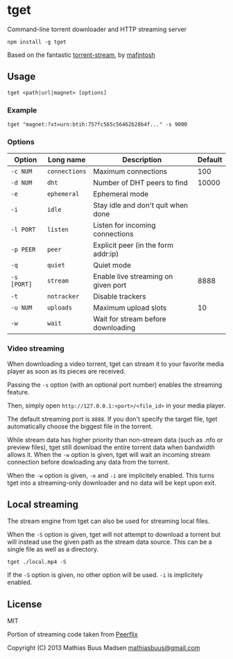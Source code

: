 tget
====

Command-line torrent downloader and HTTP streaming server

`npm install -g tget`

Based on the fantastic [torrent-stream](https://github.com/mafintosh/torrent-stream), by [mafintosh](https://github.com/mafintosh)

## Usage

`tget <path|url|magnet> [options]`

### Example

`tget "magnet:?xt=urn:btih:757fc565c56462b28b4f..." -s 9000`

### Options

|  Option      |  Long name      |  Description                          |  Default      |
|--------------|-----------------|---------------------------------------|---------------|
|  `-c NUM`    |  `connections`  |  Maximum connections                  |  100          |
|  `-d NUM`    |  `dht`          |  Number of DHT peers to find          |  10000        |
|  `-e`        |  `ephemeral`    |  Ephemeral mode                       |               |
|  `-i`        |  `idle`         |  Stay idle and don't quit when done   |               |
|  `-l PORT`   |  `listen`       |  Listen for incoming connections      |               |
|  `-p PEER`   |  `peer`         |  Explicit peer (in the form addr:ip)  |               |
|  `-q`        |  `quiet`        |  Quiet mode                           |               |
|  `-s [PORT]` |  `stream`       |  Enable live streaming on given port  |  8888         |
|  `-t`        |  `notracker`    |  Disable trackers                     |               |
|  `-u NUM`    |  `uploads`      |  Maximum upload slots                 |  10           |
|  `-w`        |  `wait`         |  Wait for stream before downloading   |               |

### Video streaming

When downloading a video torrent, tget can stream it to your favorite
media player as soon as its pieces are received.

Passing the `-s` option (with an optional port number) enables the
streaming feature.

Then, simply open `http://127.0.0.1:<port>/<file_id>` in your media player.

The default streaming port is `8888`. If you don't specify the target
file, tget automatically choose the biggest file in the torrent.

While stream data has higher priority than non-stream data (such as
.nfo or preview files), tget still download the entire torrent data
when bandwidth allows it. When the `-w` option is given, tget will wait
an incoming stream connection before dowloading any data from the torrent.

When the `-w` option is given, `-e` and `-i` are implicitely enabled.
This turns tget into a streaming-only downloader and no data will be
kept upon exit.

## Local streaming

The stream engine from tget can also be used for streaming local files.

When the `-S` option is given, tget will not attempt to download a
torrent but will instead use the given path as the stream data source.
This can be a single file as well as a directory.

`tget ./local.mp4 -S`

If the `-S` option is given, no other option will be used.
`-i` is implicitely enabled.

## License

MIT

Portion of streaming code taken from [Peerflix](https://github.com/mafintosh/peerflix)

Copyright (C) 2013 Mathias Buus Madsen <mathiasbuus@gmail.com>
